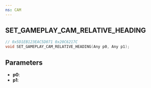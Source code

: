 ```yaml
---
ns: CAM
---
```

## SET_GAMEPLAY_CAM_RELATIVE_HEADING

```c
// 0x5D1EB123EAC5D071 0x20C6217C
void SET_GAMEPLAY_CAM_RELATIVE_HEADING(Any p0, Any p1);
```

## Parameters
* **p0**:
* **p1**:
